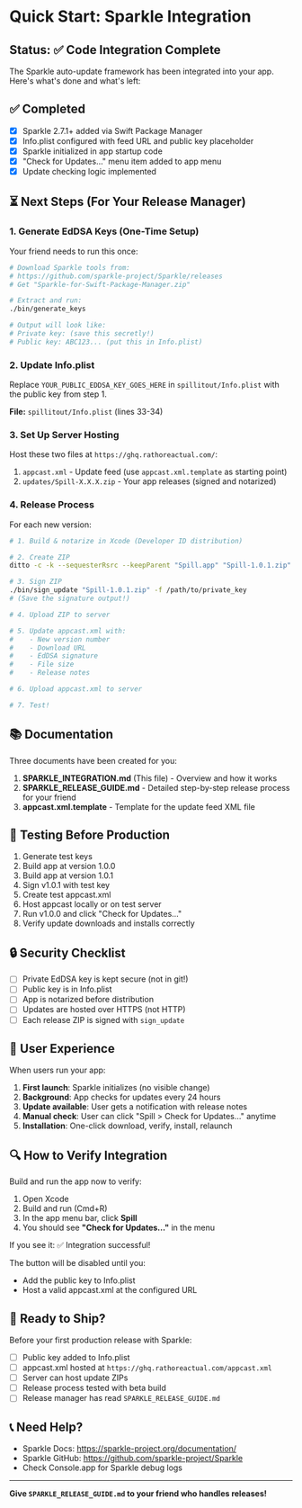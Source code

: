 # Quick Start: Sparkle Integration

## Status: ✅ Code Integration Complete

The Sparkle auto-update framework has been integrated into your app. Here's what's done and what's left:

## ✅ Completed

- [x] Sparkle 2.7.1+ added via Swift Package Manager
- [x] Info.plist configured with feed URL and public key placeholder
- [x] Sparkle initialized in app startup code
- [x] "Check for Updates…" menu item added to app menu
- [x] Update checking logic implemented

## ⏳ Next Steps (For Your Release Manager)

### 1. Generate EdDSA Keys (One-Time Setup)

Your friend needs to run this once:

```bash
# Download Sparkle tools from:
# https://github.com/sparkle-project/Sparkle/releases
# Get "Sparkle-for-Swift-Package-Manager.zip"

# Extract and run:
./bin/generate_keys

# Output will look like:
# Private key: (save this secretly!)
# Public key: ABC123... (put this in Info.plist)
```

### 2. Update Info.plist

Replace `YOUR_PUBLIC_EDDSA_KEY_GOES_HERE` in `spillitout/Info.plist` with the public key from step 1.

**File:** `spillitout/Info.plist` (lines 33-34)

### 3. Set Up Server Hosting

Host these two files at `https://ghq.rathoreactual.com/`:

1. `appcast.xml` - Update feed (use `appcast.xml.template` as starting point)
2. `updates/Spill-X.X.X.zip` - Your app releases (signed and notarized)

### 4. Release Process

For each new version:

```bash
# 1. Build & notarize in Xcode (Developer ID distribution)

# 2. Create ZIP
ditto -c -k --sequesterRsrc --keepParent "Spill.app" "Spill-1.0.1.zip"

# 3. Sign ZIP
./bin/sign_update "Spill-1.0.1.zip" -f /path/to/private_key
# (Save the signature output!)

# 4. Upload ZIP to server

# 5. Update appcast.xml with:
#    - New version number
#    - Download URL
#    - EdDSA signature
#    - File size
#    - Release notes

# 6. Upload appcast.xml to server

# 7. Test!
```

## 📚 Documentation

Three documents have been created for you:

1. **SPARKLE_INTEGRATION.md** (This file) - Overview and how it works
2. **SPARKLE_RELEASE_GUIDE.md** - Detailed step-by-step release process for your friend
3. **appcast.xml.template** - Template for the update feed XML file

## 🧪 Testing Before Production

1. Generate test keys
2. Build app at version 1.0.0
3. Build app at version 1.0.1
4. Sign v1.0.1 with test key
5. Create test appcast.xml
6. Host appcast locally or on test server
7. Run v1.0.0 and click "Check for Updates…"
8. Verify update downloads and installs correctly

## 🔒 Security Checklist

- [ ] Private EdDSA key is kept secure (not in git!)
- [ ] Public key is in Info.plist
- [ ] App is notarized before distribution
- [ ] Updates are hosted over HTTPS (not HTTP)
- [ ] Each release ZIP is signed with `sign_update`

## 🎯 User Experience

When users run your app:

1. **First launch**: Sparkle initializes (no visible change)
2. **Background**: App checks for updates every 24 hours
3. **Update available**: User gets a notification with release notes
4. **Manual check**: User can click "Spill > Check for Updates…" anytime
5. **Installation**: One-click download, verify, install, relaunch

## 🔍 How to Verify Integration

Build and run the app now to verify:

1. Open Xcode
2. Build and run (Cmd+R)
3. In the app menu bar, click **Spill**
4. You should see **"Check for Updates…"** in the menu

If you see it: ✅ Integration successful!

The button will be disabled until you:
- Add the public key to Info.plist
- Host a valid appcast.xml at the configured URL

## 🚀 Ready to Ship?

Before your first production release with Sparkle:

- [ ] Public key added to Info.plist
- [ ] appcast.xml hosted at `https://ghq.rathoreactual.com/appcast.xml`
- [ ] Server can host update ZIPs
- [ ] Release process tested with beta build
- [ ] Release manager has read `SPARKLE_RELEASE_GUIDE.md`

## 📞 Need Help?

- Sparkle Docs: https://sparkle-project.org/documentation/
- Sparkle GitHub: https://github.com/sparkle-project/Sparkle
- Check Console.app for Sparkle debug logs

---

**Give `SPARKLE_RELEASE_GUIDE.md` to your friend who handles releases!**
